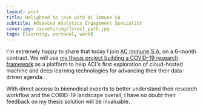 ```yaml
---
layout: post
title: Delighted to join with AC Immune SA
subtitle: Advanced Analytics Engagement Specialist
cover-img: /assets/img/forest_path.jpg
tags: [learning, personal, work]
---
```

I'm extremely happy to share that today I join [AC Immune S.A.](https://www.acimmune.com/) on a 6-month contract. We will use [my thesis project building a COVID-19 research framework](https://corticalstack.ai/mt/) as a platform to help ACI's first exploration of cloud-hosted machine and deep learning technologies for advancing their their data-driven agenda.

With direct access to biomedical experts to better understand their research workflow and the COBID-19 landscape overall, I have no doubt their feedback on my thesis solution will be invaluable.